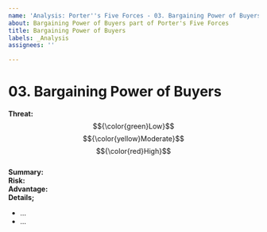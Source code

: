 ```yaml
---
name: 'Analysis: Porter''s Five Forces - 03. Bargaining Power of Buyers'
about: Bargaining Power of Buyers part of Porter's Five Forces
title: Bargaining Power of Buyers
labels: _Analysis
assignees: ''

---
```


# 03. Bargaining Power of Buyers

**Threat:**  $${\color{green}Low}$$ $${\color{yellow}Moderate}$$ $${\color{red}High}$$\
**Summary:** \
**Risk:** \
**Advantage:** \
**Details;**

   * ...
   * ...

